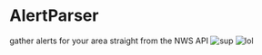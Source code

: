 # AlertParser
 gather alerts for your area straight from the NWS API
![sup](https://raw.githubusercontent.com/spikeyscout/AlertParser/main/img/1.png)
![lol](https://raw.githubusercontent.com/spikeyscout/AlertParser/main/img/2.png)